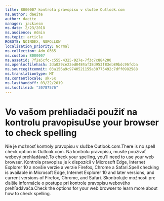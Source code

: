 ```yaml
---
title: 8000007 kontrola pravopisu v službe Outlook.com
ms.author: daeite
author: daeite
manager: jackiesm
ms.date: 2/23/2018
ms.audience: Admin
ms.topic: article
ROBOTS: NOINDEX, NOFOLLOW
localization_priority: Normal
ms.collection: Adm_O365
ms.custom: 8000007
ms.assetid: 7f2a5cfc-c555-4325-927e-7f3c7c884200
ms.openlocfilehash: 3da029ce22ed0484af38d953f83eb89bdc96fcba
ms.sourcegitcommit: 03a156a9c9740521155a30775492c7dff0982588
ms.translationtype: MT
ms.contentlocale: sk-SK
ms.lasthandoff: 03/22/2019
ms.locfileid: "30787576"
---
```

# <a name="use-your-browser-to-check-spelling"></a><span data-ttu-id="030fe-102">Vo vašom prehliadači použiť na kontrolu pravopisu</span><span class="sxs-lookup"><span data-stu-id="030fe-102">Use your browser to check spelling</span></span>

<span data-ttu-id="030fe-103">Nie je možnosť kontroly pravopisu v službe Outlook.com.</span><span class="sxs-lookup"><span data-stu-id="030fe-103">There is no spell check option in Outlook.com.</span></span> <span data-ttu-id="030fe-104">Na kontrolu pravopisu, musíte používať webový prehľadávač.</span><span class="sxs-lookup"><span data-stu-id="030fe-104">To check your spelling, you'll need to use your web browser.</span></span> <span data-ttu-id="030fe-105">Kontrola pravopisu je k dispozícii v Microsoft Edge, Internet Explorer 10 a novšie verzie a verzie Firefox, Chrome a Safari.</span><span class="sxs-lookup"><span data-stu-id="030fe-105">Spell checking is available in Microsoft Edge, Internet Explorer 10 and later versions, and current versions of Firefox, Chrome, and Safari.</span></span> <span data-ttu-id="030fe-106">Skontrolujte možnosti pre ďalšie informácie o postupe pri kontrole pravopisu webového prehľadávača.</span><span class="sxs-lookup"><span data-stu-id="030fe-106">Check the options for your web browser to learn more about how to check spelling.</span></span>
  

